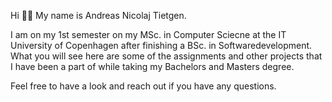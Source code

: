 Hi 🙋‍♂️ My name is Andreas Nicolaj Tietgen. 

I am on my 1st semester on my MSc. in Computer Sciecne at the IT University of Copenhagen after finishing a BSc. in Softwaredevelopment.
What you will see here are some of the assignments and other projects that I have been a part of while taking my Bachelors and Masters degree.

Feel free to have a look and reach out if you have any questions.
